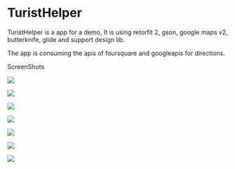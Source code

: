 # TuristHelper

TuristHelper is a app for a demo, It is using retorfit 2, gson, google maps v2, 
butterknife, glide and support design lib. 

The app is consuming the apis of foursquare and googleapis for directions.

ScreenShots

![](/screenshots/Screenshot_1.png)

![](/screenshots/Screenshot_2.png)

![](/screenshots/Screenshot_3.png)

![](/screenshots/Screenshot_4.png)

![](/screenshots/Screenshot_5.png)

![](/screenshots/Screenshot_6.png)

![](/screenshots/Screenshot_7.png)


